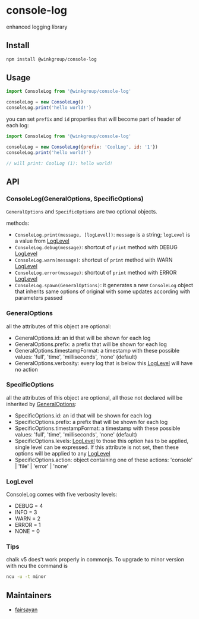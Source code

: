 # console-log
enhanced logging library

## Install
```bash
npm install @winkgroup/console-log
```

## Usage
```js
import ConsoleLog from '@winkgroup/console-log'

consoleLog = new ConsoleLog()
consoleLog.print('hello world!')
```

you can set `prefix` and `id` properties that will become part of header of each log:
```js
import ConsoleLog from '@winkgroup/console-log'

consoleLog = new ConsoleLog({prefix: 'CoolLog', id: '1'})
consoleLog.print('hello world!')

// will print: CoolLog (1): hello world!
```

## API
### ConsoleLog(GeneralOptions, SpecificOptions)
`GeneralOptions` and `SpecificOptions` are two optional objects.

methods:
- `ConsoleLog.print(message, [logLevel])`: `message` is a string; `logLevel` is a value from [LogLevel](#loglevel)
- `ConsoleLog.debug(message)`: shortcut of `print` method with DEBUG [LogLevel](#loglevel)
- `ConsoleLog.warn(message)`: shortcut of `print` method with WARN [LogLevel](#loglevel)
- `ConsoleLog.error(message)`: shortcut of `print` method with ERROR [LogLevel](#loglevel)
- `ConsoleLog.spawn(GeneralOptions)`: it generates a new `ConsoleLog` object that inherits same options of original with some updates according with parameters passed

### GeneralOptions
all the attributes of this object are optional:
- GeneralOptions.id: an id that will be shown for each log
- GeneralOptions.prefix: a prefix that will be shown for each log
- GeneralOptions.timestampFormat: a timestamp with these possible values: 'full', 'time', 'milliseconds', 'none' (default)
- GeneralOptions.verbosity: every log that is below this [LogLevel](#loglevel) will have no action

### SpecificOptions
all the attributes of this object are optional, all those not declared will be inherited by [GeneralOptions](#GeneralOptions):
- SpecificOptions.id: an id that will be shown for each log
- SpecificOptions.prefix: a prefix that will be shown for each log
- SpecificOptions.timestampFormat: a timestamp with these possible values: 'full', 'time', 'milliseconds', 'none' (default)
- SpecificOptions.levels: [LogLevel](#loglevel) to those this option has to be applied, single level can be expressed. If this attribute is not set, then these options will be applied to any [LogLevel](#loglevel)
- SpecificOptions.action: object containing one of these actions: 'console' | 'file' | 'error' | 'none'

### LogLevel
ConsoleLog comes with five verbosity levels:
* DEBUG = 4
* INFO = 3
* WARN = 2
* ERROR = 1
* NONE = 0

### Tips
chalk v5 does't work properly in commonjs. To upgrade to minor version with ncu the command is

```bash
ncu -u -t minor
```

## Maintainers
* [fairsayan](https://github.com/fairsayan)